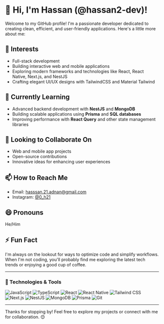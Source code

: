 # 👋 Hi, I'm Hassan (@hassan2-dev)!

Welcome to my GitHub profile! I'm a passionate developer dedicated to creating clean, efficient, and user-friendly applications. Here's a little more about me:

## 👀 Interests
- Full-stack development
- Building interactive web and mobile applications
- Exploring modern frameworks and technologies like React, React Native, Next.js, and NestJS
- Crafting elegant UI/UX designs with TailwindCSS and Material Tailwind

## 🌱 Currently Learning
- Advanced backend development with **NestJS** and **MongoDB**
- Building scalable applications using **Prisma** and **SQL databases**
- Improving performance with **React Query** and other state management libraries

## 💞️ Looking to Collaborate On
- Web and mobile app projects
- Open-source contributions
- Innovative ideas for enhancing user experiences

## 📫 How to Reach Me
- Email: [hasssan.21.adnan@gmail.com](hasssan.21.adnan@gmail.com)
- Instagram: [@0_h21](https://www.instagram.com/0_h21)
  

## 😄 Pronouns
He/Him

## ⚡ Fun Fact
I'm always on the lookout for ways to optimize code and simplify workflows. When I'm not coding, you'll probably find me exploring the latest tech trends or enjoying a good cup of coffee.

---

### 🔧 Technologies & Tools
![JavaScript](https://img.shields.io/badge/-JavaScript-F7DF1E?style=flat-square&logo=javascript&logoColor=black)
![TypeScript](https://img.shields.io/badge/-TypeScript-3178C6?style=flat-square&logo=typescript&logoColor=white)
![React](https://img.shields.io/badge/-React-61DAFB?style=flat-square&logo=react&logoColor=black)
![React Native](https://img.shields.io/badge/-React%20Native-61DAFB?style=flat-square&logo=react&logoColor=black)
![Tailwind CSS](https://img.shields.io/badge/-Tailwind%20CSS-06B6D4?style=flat-square&logo=tailwindcss&logoColor=white)
![Next.js](https://img.shields.io/badge/-Next.js-000000?style=flat-square&logo=nextdotjs&logoColor=white)
![NestJS](https://img.shields.io/badge/-NestJS-E0234E?style=flat-square&logo=nestjs&logoColor=white)
![MongoDB](https://img.shields.io/badge/-MongoDB-47A248?style=flat-square&logo=mongodb&logoColor=white)
![Prisma](https://img.shields.io/badge/-Prisma-2D3748?style=flat-square&logo=prisma&logoColor=white)
![Git](https://img.shields.io/badge/-Git-F05032?style=flat-square&logo=git&logoColor=white)

---

Thanks for stopping by! Feel free to explore my projects or connect with me for collaboration. 😊

